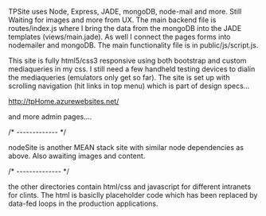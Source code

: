 TPSite uses Node, Express, JADE, mongoDB, node-mail and more.
Still Waiting for images and more from UX.
The main backend file is routes/index.js where I bring the data from the mongoDB into the JADE templates (views/main.jade). As well I connect the pages forms into nodemailer and mongoDB. The main functionality file is in public/js/script.js.

This site is fully html5/css3 responsive using both bootstrap and custom mediaqueries in my css.
I still need a few handheld testing devices to dialin the mediaqueries (emulators only get so far).
The site is set up with scrolling navigation (hit links in top menu) which is part of design specs...

http://tpHome.azurewebsites.net/



and more admin pages....









/* ------------- */

nodeSite is another MEAN stack site with similar node dependencies as above. Also awaiting images and content.

/* -------------- */

the other directories contain html/css and javascript for different intranets for clints. The html is basiclly placeholder code which has been replaced by data-fed loops in the production applications.
